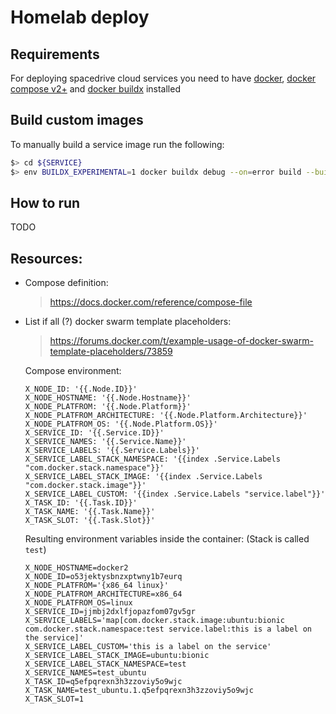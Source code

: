 # Homelab deploy

## Requirements

For deploying spacedrive cloud services you need to have [docker](https://docs.docker.com/engine/install/), [docker compose v2+](https://docs.docker.com/compose/install/) and [docker buildx](https://docs.docker.com/build/architecture/#install-buildx) installed

## Build custom images

To manually build a service image run the following:

```sh
$> cd ${SERVICE}
$> env BUILDX_EXPERIMENTAL=1 docker buildx debug --on=error build --build-context utilities=../../utilities --tag ghcr.io/heavenvolkoff/homelab/${SERVICE}:latest .
```

## How to run

TODO

## Resources:

- Compose definition:
  > https://docs.docker.com/reference/compose-file

- List if all (?) docker swarm template placeholders:
  > https://forums.docker.com/t/example-usage-of-docker-swarm-template-placeholders/73859

  Compose environment:

  ```
  X_NODE_ID: '{{.Node.ID}}'
  X_NODE_HOSTNAME: '{{.Node.Hostname}}'
  X_NODE_PLATFROM: '{{.Node.Platform}}'
  X_NODE_PLATFROM_ARCHITECTURE: '{{.Node.Platform.Architecture}}'
  X_NODE_PLATFROM_OS: '{{.Node.Platform.OS}}'
  X_SERVICE_ID: '{{.Service.ID}}'
  X_SERVICE_NAMES: '{{.Service.Name}}'
  X_SERVICE_LABELS: '{{.Service.Labels}}'
  X_SERVICE_LABEL_STACK_NAMESPACE: '{{index .Service.Labels "com.docker.stack.namespace"}}'
  X_SERVICE_LABEL_STACK_IMAGE: '{{index .Service.Labels "com.docker.stack.image"}}'
  X_SERVICE_LABEL_CUSTOM: '{{index .Service.Labels "service.label"}}'
  X_TASK_ID: '{{.Task.ID}}'
  X_TASK_NAME: '{{.Task.Name}}'
  X_TASK_SLOT: '{{.Task.Slot}}'
  ```

  Resulting environment variables inside the container: (Stack is called `test`)

  ```
  X_NODE_HOSTNAME=docker2
  X_NODE_ID=o53jektysbnzxptwny1b7eurq
  X_NODE_PLATFROM='{x86_64 linux}'
  X_NODE_PLATFROM_ARCHITECTURE=x86_64
  X_NODE_PLATFROM_OS=linux
  X_SERVICE_ID=jjmbj2dxlfjopazfom07gv5gr
  X_SERVICE_LABELS='map[com.docker.stack.image:ubuntu:bionic com.docker.stack.namespace:test service.label:this is a label on the service]'
  X_SERVICE_LABEL_CUSTOM='this is a label on the service'
  X_SERVICE_LABEL_STACK_IMAGE=ubuntu:bionic
  X_SERVICE_LABEL_STACK_NAMESPACE=test
  X_SERVICE_NAMES=test_ubuntu
  X_TASK_ID=q5efpqrexn3h3zzoviy5o9wjc
  X_TASK_NAME=test_ubuntu.1.q5efpqrexn3h3zzoviy5o9wjc
  X_TASK_SLOT=1
  ```
